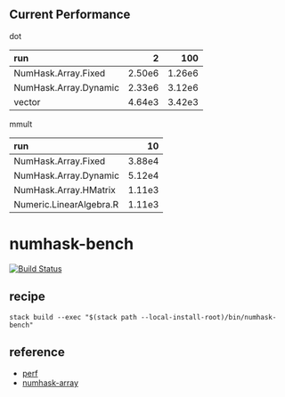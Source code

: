 Current Performance
-------------------

dot

| run                   |       2|     100|
|:----------------------|-------:|-------:|
| NumHask.Array.Fixed   |  2.50e6|  1.26e6|
| NumHask.Array.Dynamic |  2.33e6|  3.12e6|
| vector                |  4.64e3|  3.42e3|

mmult

| run                     |      10|
|:------------------------|-------:|
| NumHask.Array.Fixed     |  3.88e4|
| NumHask.Array.Dynamic   |  5.12e4|
| NumHask.Array.HMatrix   |  1.11e3|
| Numeric.LinearAlgebra.R |  1.11e3|

numhask-bench
=============

[![Build
Status](https://travis-ci.org/tonyday567/numhask-bench.png)](https://travis-ci.org/tonyday567/numhask-bench)

recipe
------

    stack build --exec "$(stack path --local-install-root)/bin/numhask-bench"

reference
---------

-   [perf](https://hackage.haskell.org/package/perf)
-   [numhask-array](https://hackage.haskell.org/package/numhask-array)